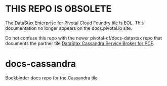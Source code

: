 # THIS REPO IS OBSOLETE
The DataStax Enterprise for Pivotal Cloud Foundry tile is EOL.
This documentation no longer appears on the docs.pivotal.io site.

Do not confuse this repo with the newer pivotal-cf/docs-datastax repo that documents the partner
tile [DataStax Cassandra Service Broker for PCF](https://docs.pivotal.io/partners/datastax/).



# docs-cassandra
Bookbinder docs repo for the Cassandra tile
